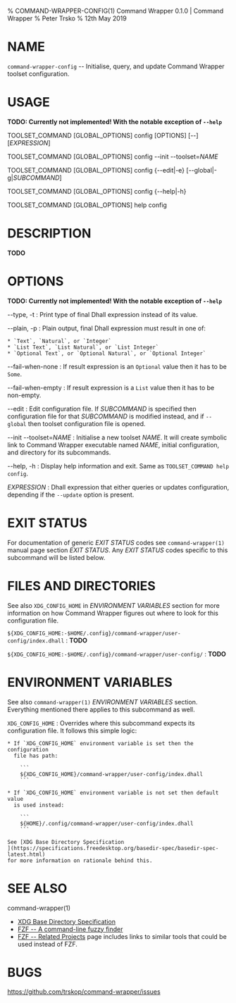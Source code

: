 % COMMAND-WRAPPER-CONFIG(1) Command Wrapper 0.1.0 | Command Wrapper
% Peter Trsko
% 12th May 2019


# NAME

`command-wrapper-config` -- Initialise, query, and update Command Wrapper
toolset configuration.


# USAGE

**TODO: Currently not implemented! With the notable exception of `--help`**

TOOLSET\_COMMAND \[GLOBAL\_OPTIONS] config \[OPTIONS] \[\--] \[*EXPRESSION*]

TOOLSET\_COMMAND \[GLOBAL\_OPTIONS] config \--init \--toolset=*NAME*

TOOLSET\_COMMAND \[GLOBAL\_OPTIONS] config {\--edit|-e} \[\--global|-g|*SUBCOMMAND*]

TOOLSET\_COMMAND \[GLOBAL\_OPTIONS] config {\--help|-h}

TOOLSET\_COMMAND \[GLOBAL\_OPTIONS] help config


# DESCRIPTION

**TODO**


# OPTIONS

**TODO: Currently not implemented! With the notable exception of `--help`**

\--type, -t
:   Print type of final Dhall expression instead of its value.

\--plain, -p
:   Plain output, final Dhall expression must result in one of:

    * `Text`, `Natural`, or `Integer`
    * `List Text`, `List Natural`, or `List Integer`
    * `Optional Text`, or `Optional Natural`, or `Optional Integer`

\--fail-when-none
:   If result expression is an `Optional` value then it has to be `Some`.

\--fail-when-empty
:   If result expression is a `List` value then it has to be non-empty.

\--edit
:   Edit configuration file.  If *SUBCOMMAND* is specified then configuration
    file for that *SUBCOMMAND* is modified instead, and if `--global` then
    toolset configuration file is opened.

\--init \--toolset=*NAME*
:   Initialise a new toolset *NAME*.  It will create symbolic link to Command
    Wrapper executable named *NAME*, initial configuration, and directory for
    its subcommands.

\--help, -h
:   Display help information and exit.  Same as `TOOLSET_COMMAND help config`.

*EXPRESSION*
:   Dhall expression that either queries or updates configuration, depending
    if the `--update` option is present.


# EXIT STATUS

For documentation of generic *EXIT STATUS* codes see `command-wrapper(1)`
manual page section *EXIT STATUS*.  Any *EXIT STATUS* codes specific to this
subcommand will be listed below.


# FILES AND DIRECTORIES

See also `XDG_CONFIG_HOME` in *ENVIRONMENT VARIABLES* section for more
information on how Command Wrapper figures out where to look for this
configuration file.

`${XDG_CONFIG_HOME:-$HOME/.config}/command-wrapper/user-config/index.dhall`
:   **TODO**

`${XDG_CONFIG_HOME:-$HOME/.config}/command-wrapper/user-config/`
:   **TODO**


# ENVIRONMENT VARIABLES

See also `command-wrapper(1)` *ENVIRONMENT VARIABLES* section.  Everything
mentioned there applies to this subcommand as well.

`XDG_CONFIG_HOME`
:   Overrides where this subcommand expects its configuration file.  It follows
    this simple logic:

    * If `XDG_CONFIG_HOME` environment variable is set then the configuration
      file has path:

        ```
        ${XDG_CONFIG_HOME}/command-wrapper/user-config/index.dhall
        ```

    * If `XDG_CONFIG_HOME` environment variable is not set then default value
      is used instead:

        ```
        ${HOME}/.config/command-wrapper/user-config/index.dhall
        ```

    See [XDG Base Directory Specification
    ](https://specifications.freedesktop.org/basedir-spec/basedir-spec-latest.html)
    for more information on rationale behind this.


# SEE ALSO

command-wrapper(1)

* [XDG Base Directory Specification
  ](https://specifications.freedesktop.org/basedir-spec/basedir-spec-latest.html)
* [FZF -- A command-line fuzzy finder](https://github.com/junegunn/fzf)
* [FZF -- Related Projects](https://github.com/junegunn/fzf/wiki/Related-projects)
  page includes links to similar tools that could be used instead of FZF.


# BUGS

<https://github.com/trskop/command-wrapper/issues>
